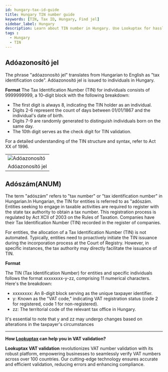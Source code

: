 ```yaml
---
id: hungary-tax-id-guide
title: Hungary TIN number guide
keywords: [TIN, Tax ID, Hungary, Find jel]
sidebar_label: Hungary
description: Learn about TIN number in Hungary. Use Lookuptax for hassle-free tax id validation in Hungary and other 100+ countries
tags : 
  - Hungary
  - TIN
---
```


## Adóazonosító jel

The phrase "adóazonosító jel" translates from Hungarian to English as "tax identification code". Adóazonosító jel is issued to individuals in Hungary. 

**Format**
The Tax Identification Number (TIN) for individuals consists of 9999999999, a 10-digit block with the following breakdown:

* The first digit is always 8, indicating the TIN holder as an individual.
* Digits 2-6 represent the count of days between 01/01/1867 and the individual's date of birth.
* Digits 7-9 are randomly generated to distinguish individuals born on the same day.
* The 10th digit serves as the check digit for TIN validation.

For a detailed understanding of the TIN structure and syntax, refer to Act XX of 1996. 

<table align="center" border="0px" border-color="#dedede"><tr><td>
  <img src="/docs/img/taxid/Adóazonosító.PNG" alt="Adóazonosító"/>
  </td></tr>
  <tr><td align="center">Adóazonosító jel </td></tr>
</table>


## Adószám(ANUM)

The term "adószám" refers to "tax number" or "tax identification number" in Hungarian.In Hungarian, the TIN for entities is referred to as "adószám. Entities seeking to engage in taxable activities are required to register with the state tax authority to obtain a tax number. This registration process is regulated by Act XCII of 2003 on the Rules of Taxation. Companies have their Tax Identification Number (TIN) recorded in the register of companies. 

For entities, the allocation of a Tax Identification Number (TIN) is not automated. Typically, entities need to proactively initiate the TIN issuance during the incorporation process at the Court of Registry. However, in specific instances, the tax authority may directly facilitate the issuance of TIN.


**Format** 


The TIN (Tax Identification Number) for entities and specific individuals follows the format xxxxxxxx-y-zz, comprising 11 numerical characters. Here's the breakdown:

* xxxxxxxx: An 8-digit block serving as the unique taxpayer identifier.
* y: Known as the "VAT code," indicating VAT registration status (code 2 for registered, code 1 for non-registered).
* zz: The territorial code of the relevant tax office in Hungary.

It's essential to note that y and zz may undergo changes based on alterations in the taxpayer's circumstances




----
**How [Lookuptax](https://lookuptax.com/) can help you in VAT validation?**

**Lookuptax VAT validation** revolutionizes VAT number validation with its robust platform, empowering businesses to seamlessly verify VAT numbers across over 100 countries. Our cutting-edge technology ensures accurate and efficient validation, reducing errors and enhancing compliance.
